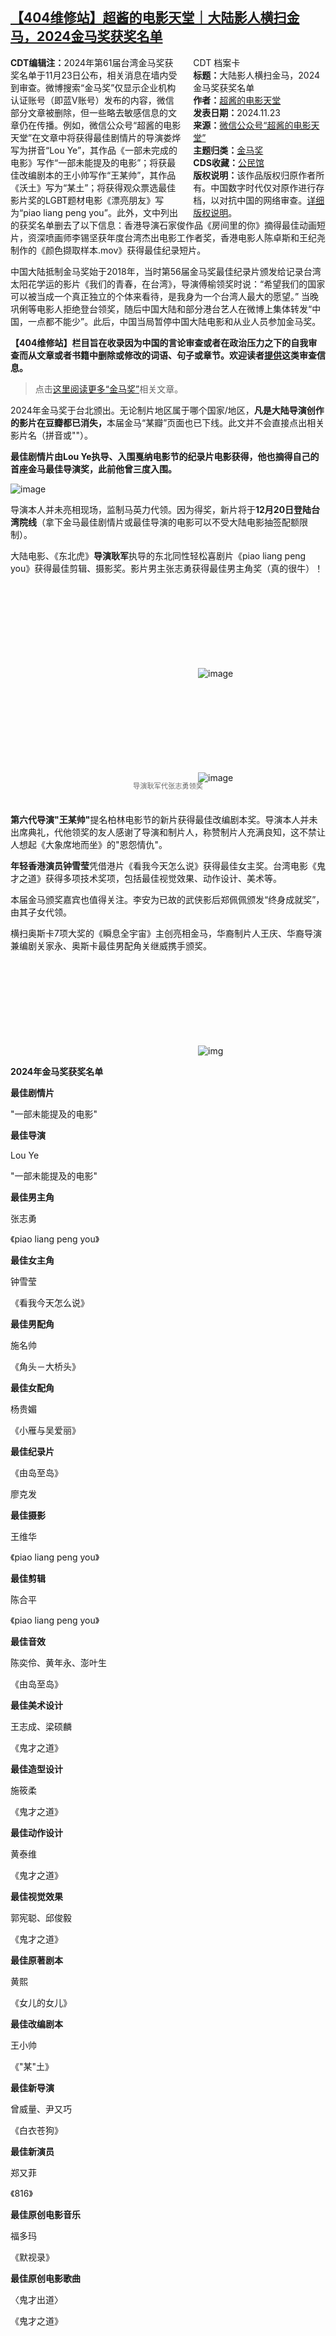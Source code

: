 <!--1732406300000-->
[【404维修站】超酱的电影天堂｜大陆影人横扫金马，2024金马奖获奖名单](https://chinadigitaltimes.net/chinese/713412.html)
------

<div style="width:42%;float:right;padding-left:20px"><div class="su-spoiler su-spoiler-style-fancy su-spoiler-icon-chevron-circle" data-scroll-offset="0" data-anchor-in-url="no"><div class="su-spoiler-title" tabindex="0" role="button"><span class="su-spoiler-icon"></span>CDT 档案卡</div><div class="su-spoiler-content su-u-clearfix su-u-trim"><strong>标题：</strong>大陆影人横扫金马，2024金马奖获奖名单<br><strong>作者：</strong><a href="https://chinadigitaltimes.net/space/超酱的电影天堂" target="_blank">超酱的电影天堂</a><br><strong>发表日期：</strong>2024.11.23<br><strong>来源：</strong><a href="https://web.archive.org/web/20241123214912/https://mp.weixin.qq.com/s/6y-ohs7svA9c7nGcKFmHcQ" target="_blank">微信公众号“超酱的电影天堂”</a><br><strong>主题归类：</strong><a href="https://chinadigitaltimes.net/space/金马奖" target="_blank">金马奖</a><br><strong>CDS收藏：</strong><a href="https://chinadigitaltimes.net/space/%E5%85%AC%E6%B0%91%E9%A6%86" target="_blank" rel="noopener">公民馆</a><br><strong>版权说明：</strong>该作品版权归原作者所有。中国数字时代仅对原作进行存档，以对抗中国的网络审查。<a href="https://chinadigitaltimes.net/chinese/copyright">详细版权说明</a>。</div></div></div><p><strong>CDT编辑注：</strong>2024年第61届台湾金马奖获奖名单于11月23日公布，相关消息在墙内受到审查。微博搜索“金马奖”仅显示企业机构认证账号（即蓝V账号）发布的内容，微信部分文章被删除，但一些略去敏感信息的文章仍在传播。例如，微信公众号“超酱的电影天堂”在文章中将获得最佳剧情片的导演娄烨写为拼音“Lou Ye”，其作品《一部未完成的电影》写作“一部未能提及的电影”；将获最佳改编剧本的王小帅写作“王某帅”，其作品《沃土》写为“某土”；将获得观众票选最佳影片奖的LGBT题材电影《漂亮朋友》写为“piao liang peng you”。此外，文中列出的获奖名单删去了以下信息：香港导演石家俊作品《房间里的你》摘得最佳动画短片，资深喷画师李锡坚获年度台湾杰出电影工作者奖，香港电影人陈卓斯和王纪尧制作的《颜色撷取样本.mov》获得最佳纪录短片。</p><p>中国大陆抵制金马奖始于2018年，当时第56届金马奖最佳纪录片颁发给记录台湾太阳花学运的影片《我们的青春，在台湾》，导演傅榆领奖时说：“希望我们的国家可以被当成一个真正独立的个体来看待，是我身为一个台湾人最大的愿望。” 当晚巩俐等电影人拒绝登台领奖，随后中国大陆和部分港台艺人在微博上集体转发“中国，一点都不能少”。此后，中国当局暂停中国大陆电影和从业人员参加金马奖。</p><p><strong>【404维修站】栏目旨在收录因为中国的言论审查或者在政治压力之下的自我审查而从文章或者书籍中删除或修改的词语、句子或章节。欢迎读者<a href="https://chinadigitaltimes.net/chinese/telegrambot" title="提供">提供</a>这类审查信息。</strong></p><blockquote><p>点击<a href="https://chinadigitaltimes.net/space/%E9%87%91%E9%A9%AC%E5%A5%96" title="这里阅读更多“金马奖”">这里阅读更多“金马奖”</a>相关文章。</p></blockquote><p>2024年金马奖于台北颁出。无论制片地区属于哪个国家/地区，<strong>凡是大陆导演创作的影片在豆瓣都已消失，</strong>本届金马“某瓣”页面也已下线。此文并不会直接点出相关影片名（拼音或""）。</p><p><strong>最佳剧情片由Lou Ye执导、入围戛纳电影节的纪录片电影获得，他也摘得自己的首座金马最佳导演奖，此前他曾三度入围。</strong></p><p><img decoding="async" src="https://keep.cdt.media/assets/images/0/6/069d3bba/2d81d5e9.jpeg" alt="image"></p><p>导演本人并未亮相现场，监制马英力代领。因为得奖，新片将于<strong>12月20日登陆台湾院线</strong>（拿下金马最佳剧情片或最佳导演的电影可以不受大陆电影抽签配额限制）。</p><p>大陆电影、《东北虎》<strong>导演耿军</strong>执导的东北同性轻松喜剧片《piao liang peng you》获得最佳剪辑、摄影奖。影片男主张志勇获得最佳男主角奖（真的很牛）！</p><p><img decoding="async" src="data:image/svg+xml,%3Csvg%20xmlns='http://www.w3.org/2000/svg'%20viewBox='0%200%200%200'%3E%3C/svg%3E" alt="image" data-lazy-src="https://keep.cdt.media/assets/images/0/6/069d3bba/dda0af82.png"><noscript><img decoding="async" src="https://keep.cdt.media/assets/images/0/6/069d3bba/dda0af82.png" alt="image"></noscript></p><p><img decoding="async" src="data:image/svg+xml,%3Csvg%20xmlns='http://www.w3.org/2000/svg'%20viewBox='0%200%200%200'%3E%3C/svg%3E" alt="image" data-lazy-src="https://keep.cdt.media/assets/images/0/6/069d3bba/844b2e96.jpeg"><noscript><img decoding="async" src="https://keep.cdt.media/assets/images/0/6/069d3bba/844b2e96.jpeg" alt="image"></noscript></p><span style="font-size: 0.8em;color: #666;display: block;text-align: center;margin-bottom:32px; margin-top: -20px;line-height:22px;">导演耿军代张志勇领奖</span><p><strong>第六代导演"王某帅"</strong>提名柏林电影节的新片获得最佳改编剧本奖。导演本人并未出席典礼，代他领奖的友人感谢了导演和制片人，称赞制片人充满良知，这不禁让人想起《大象席地而坐》的"恩怨情仇"。</p><p><strong>年轻香港演员钟雪莹</strong>凭借港片《看我今天怎么说》获得最佳女主奖。台湾电影《鬼才之道》获得多项技术奖项，包括最佳视觉效果、动作设计、美术等。</p><p>本届金马颁奖嘉宾也值得关注。李安为已故的武侠影后郑佩佩颁发“终身成就奖”，由其子女代领。</p><p>横扫奥斯卡7项大奖的《瞬息全宇宙》主创亮相金马，华裔制片人王庆、华裔导演兼编剧关家永、奥斯卡最佳男配角关继威携手颁奖。</p><p><img decoding="async" src="data:image/svg+xml,%3Csvg%20xmlns='http://www.w3.org/2000/svg'%20viewBox='0%200%200%200'%3E%3C/svg%3E" alt="img" data-lazy-src="https://keep.cdt.media/assets/images/0/6/069d3bba/600adfef.jpeg"><noscript><img decoding="async" src="https://keep.cdt.media/assets/images/0/6/069d3bba/600adfef.jpeg" alt="img"></noscript></p><p><strong>2024年金马奖获奖名单</strong></p><p><strong>最佳剧情片</strong></p><p>"一部未能提及的电影"</p><p><strong>最佳导演</strong></p><p>Lou Ye</p><p>"一部未能提及的电影"</p><p><strong>最佳男主角</strong></p><p>张志勇</p><p>《piao liang peng you》</p><p><strong>最佳女主角</strong></p><p>钟雪莹</p><p>《看我今天怎么说》</p><p><strong>最佳男配角</strong></p><p>施名帅</p><p>《角头－大桥头》</p><p><strong>最佳女配角</strong></p><p>杨贵媚</p><p>《小雁与吴爱丽》</p><p><strong>最佳纪录片</strong></p><p>《由岛至岛》</p><p>廖克发</p><p><strong>最佳摄影</strong></p><p>王维华</p><p>《piao liang peng you》</p><p><strong>最佳剪辑</strong></p><p>陈合平</p><p>《piao liang peng you》</p><p><strong>最佳音效</strong></p><p>陈奕伶、黄年永、澎叶生</p><p>《由岛至岛》</p><p><strong>最佳美术设计</strong></p><p>王志成、梁硕麟</p><p>《鬼才之道》</p><p><strong>最佳造型设计</strong></p><p>施筱柔</p><p>《鬼才之道》</p><p><strong>最佳动作设计</strong></p><p>黄泰维</p><p>《鬼才之道》</p><p><strong>最佳视觉效果</strong></p><p>郭宪聪、邱俊毅</p><p>《鬼才之道》</p><p><strong>最佳原著剧本</strong></p><p>黄熙</p><p>《女儿的女儿》</p><p><strong>最佳改编剧本</strong></p><p>王小帅</p><p>《"某"土》</p><p><strong>最佳新导演</strong></p><p>曾威量、尹又巧</p><p>《白衣苍狗》</p><p><strong>最佳新演员</strong></p><p>郑又菲</p><p>《816》</p><p><strong>最佳原创电影音乐</strong></p><p>福多玛</p><p>《默视录》</p><p><strong>最佳原创电影歌曲</strong></p><p>〈鬼才出道〉</p><p>《鬼才之道》</p><div class="addtoany_share_save_container addtoany_content addtoany_content_bottom"><div class="a2a_kit a2a_kit_size_32 addtoany_list" data-a2a-url="https://chinadigitaltimes.net/chinese/713412.html" data-a2a-title="【404维修站】超酱的电影天堂｜大陆影人横扫金马，2024金马奖获奖名单"><a class="a2a_button_facebook" href="https://www.addtoany.com/add_to/facebook?linkurl=https%3A%2F%2Fchinadigitaltimes.net%2Fchinese%2F713412.html&amp;linkname=%E3%80%90404%E7%BB%B4%E4%BF%AE%E7%AB%99%E3%80%91%E8%B6%85%E9%85%B1%E7%9A%84%E7%94%B5%E5%BD%B1%E5%A4%A9%E5%A0%82%EF%BD%9C%E5%A4%A7%E9%99%86%E5%BD%B1%E4%BA%BA%E6%A8%AA%E6%89%AB%E9%87%91%E9%A9%AC%EF%BC%8C2024%E9%87%91%E9%A9%AC%E5%A5%96%E8%8E%B7%E5%A5%96%E5%90%8D%E5%8D%95" title="Facebook" rel="nofollow noopener" target="_blank"></a><a class="a2a_button_twitter" href="https://www.addtoany.com/add_to/twitter?linkurl=https%3A%2F%2Fchinadigitaltimes.net%2Fchinese%2F713412.html&amp;linkname=%E3%80%90404%E7%BB%B4%E4%BF%AE%E7%AB%99%E3%80%91%E8%B6%85%E9%85%B1%E7%9A%84%E7%94%B5%E5%BD%B1%E5%A4%A9%E5%A0%82%EF%BD%9C%E5%A4%A7%E9%99%86%E5%BD%B1%E4%BA%BA%E6%A8%AA%E6%89%AB%E9%87%91%E9%A9%AC%EF%BC%8C2024%E9%87%91%E9%A9%AC%E5%A5%96%E8%8E%B7%E5%A5%96%E5%90%8D%E5%8D%95" title="Twitter" rel="nofollow noopener" target="_blank"></a><a class="a2a_button_telegram" href="https://www.addtoany.com/add_to/telegram?linkurl=https%3A%2F%2Fchinadigitaltimes.net%2Fchinese%2F713412.html&amp;linkname=%E3%80%90404%E7%BB%B4%E4%BF%AE%E7%AB%99%E3%80%91%E8%B6%85%E9%85%B1%E7%9A%84%E7%94%B5%E5%BD%B1%E5%A4%A9%E5%A0%82%EF%BD%9C%E5%A4%A7%E9%99%86%E5%BD%B1%E4%BA%BA%E6%A8%AA%E6%89%AB%E9%87%91%E9%A9%AC%EF%BC%8C2024%E9%87%91%E9%A9%AC%E5%A5%96%E8%8E%B7%E5%A5%96%E5%90%8D%E5%8D%95" title="Telegram" rel="nofollow noopener" target="_blank"></a><a class="a2a_button_reddit" href="https://www.addtoany.com/add_to/reddit?linkurl=https%3A%2F%2Fchinadigitaltimes.net%2Fchinese%2F713412.html&amp;linkname=%E3%80%90404%E7%BB%B4%E4%BF%AE%E7%AB%99%E3%80%91%E8%B6%85%E9%85%B1%E7%9A%84%E7%94%B5%E5%BD%B1%E5%A4%A9%E5%A0%82%EF%BD%9C%E5%A4%A7%E9%99%86%E5%BD%B1%E4%BA%BA%E6%A8%AA%E6%89%AB%E9%87%91%E9%A9%AC%EF%BC%8C2024%E9%87%91%E9%A9%AC%E5%A5%96%E8%8E%B7%E5%A5%96%E5%90%8D%E5%8D%95" title="Reddit" rel="nofollow noopener" target="_blank"></a><a class="a2a_button_whatsapp" href="https://www.addtoany.com/add_to/whatsapp?linkurl=https%3A%2F%2Fchinadigitaltimes.net%2Fchinese%2F713412.html&amp;linkname=%E3%80%90404%E7%BB%B4%E4%BF%AE%E7%AB%99%E3%80%91%E8%B6%85%E9%85%B1%E7%9A%84%E7%94%B5%E5%BD%B1%E5%A4%A9%E5%A0%82%EF%BD%9C%E5%A4%A7%E9%99%86%E5%BD%B1%E4%BA%BA%E6%A8%AA%E6%89%AB%E9%87%91%E9%A9%AC%EF%BC%8C2024%E9%87%91%E9%A9%AC%E5%A5%96%E8%8E%B7%E5%A5%96%E5%90%8D%E5%8D%95" title="WhatsApp" rel="nofollow noopener" target="_blank"></a><a class="a2a_button_email" href="https://www.addtoany.com/add_to/email?linkurl=https%3A%2F%2Fchinadigitaltimes.net%2Fchinese%2F713412.html&amp;linkname=%E3%80%90404%E7%BB%B4%E4%BF%AE%E7%AB%99%E3%80%91%E8%B6%85%E9%85%B1%E7%9A%84%E7%94%B5%E5%BD%B1%E5%A4%A9%E5%A0%82%EF%BD%9C%E5%A4%A7%E9%99%86%E5%BD%B1%E4%BA%BA%E6%A8%AA%E6%89%AB%E9%87%91%E9%A9%AC%EF%BC%8C2024%E9%87%91%E9%A9%AC%E5%A5%96%E8%8E%B7%E5%A5%96%E5%90%8D%E5%8D%95" title="Email" rel="nofollow noopener" target="_blank"></a><a class="a2a_button_copy_link" href="https://www.addtoany.com/add_to/copy_link?linkurl=https%3A%2F%2Fchinadigitaltimes.net%2Fchinese%2F713412.html&amp;linkname=%E3%80%90404%E7%BB%B4%E4%BF%AE%E7%AB%99%E3%80%91%E8%B6%85%E9%85%B1%E7%9A%84%E7%94%B5%E5%BD%B1%E5%A4%A9%E5%A0%82%EF%BD%9C%E5%A4%A7%E9%99%86%E5%BD%B1%E4%BA%BA%E6%A8%AA%E6%89%AB%E9%87%91%E9%A9%AC%EF%BC%8C2024%E9%87%91%E9%A9%AC%E5%A5%96%E8%8E%B7%E5%A5%96%E5%90%8D%E5%8D%95" title="Copy Link" rel="nofollow noopener" target="_blank"></a><a class="a2a_dd addtoany_share_save addtoany_share" href="https://www.addtoany.com/share"></a></div></div>
